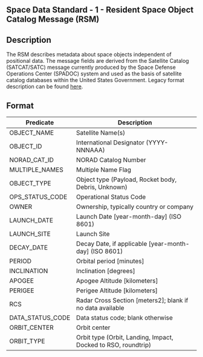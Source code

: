 <h2>Space Data Standard - 1 - Resident Space Object Catalog Message (RSM)</h2>


<h2> Description </h2>

The RSM describes metadata about space objects independent of positional data. The message fields are derived from the Satellite Catalog (SATCAT/SATC) message currently produced by the Space Defense Operations Center (SPADOC) system and used as the basis of satellite catalog databases within the United States Government.  Legacy format description can be found [here](../../survey/legacy-messages/satcat/README.md).

<h2> Format </h2>
<table>
<thead>
<tr>
<th>Predicate</th>
<th>Description</th>
</tr>
</thead>
<tbody>
<tr>
<td>OBJECT_NAME</td>
<td>Satellite Name(s)</td>
</tr>
<tr>
<td>OBJECT_ID</td>
<td>International Designator (YYYY-NNNAAA)</td>
</tr>
<tr>
<td>NORAD_CAT_ID</td>
<td>NORAD Catalog Number</td>
</tr>
<tr>
<td>MULTIPLE_NAMES</td>
<td>Multiple Name Flag</td>
</tr>
<tr>
<td>OBJECT_TYPE</td>
<td>Object type (Payload, Rocket body, Debris, Unknown)</td>
</tr>
<tr>
<td>OPS_STATUS_CODE</td>
<td>Operational Status Code</td>
</tr>
<tr>
<td>OWNER</td>
<td>Ownership, typically country or company</td>
</tr>
<tr>
<td>LAUNCH_DATE</td>
<td>Launch Date [year-month-day] (ISO 8601)</td>
</tr>
<tr>
<td>LAUNCH_SITE</td>
<td>Launch Site</td>
</tr>
<tr>
<td>DECAY_DATE</td>
<td>Decay Date, if applicable [year-month-day] (ISO 8601)</td>
</tr>
<tr>
<td>PERIOD</td>
<td>Orbital period [minutes]</td>
</tr>
<tr>
<td>INCLINATION</td>
<td>Inclination [degrees]</td>
</tr>
<tr>
<td>APOGEE</td>
<td>Apogee Altitude [kilometers]</td>
</tr>
<tr>
<td>PERIGEE</td>
<td>Perigee Altitude [kilometers]</td>
</tr>
<tr>
<td>RCS</td>
<td>Radar Cross Section [meters2]; blank if no data available</td>
</tr>
<tr>
<td>DATA_STATUS_CODE</td>
<td>Data status code; blank otherwise</td>
</tr>
<tr>
<td>ORBIT_CENTER</td>
<td>Orbit center</td>
</tr>
<tr>
<td>ORBIT_TYPE</td>
<td>Orbit type (Orbit, Landing, Impact, Docked to RSO, roundtrip)</td>
</tr>
</tbody>
</table>
